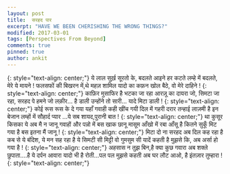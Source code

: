 ```yaml
---
layout: post
title:  सरहद पार			
excerpt: "HAVE WE BEEN CHERISHING THE WRONG THINGS?"
modified: 2017-03-01
tags: [Perspectives From Beyond]
comments: true
pinned: true
author: ankit
---
```

{: style="text-align: center;"}
ये लाल सुर्ख़ सूरतो के, बदलते आइने
हर कटते लम्हे में बदलते, मेरे ये मायने !
फलसफों की बिखरन में,थे महज़ शामिल
यादो का कफ़न खोल बैठे, वो मेरे दाहिने !
{: style="text-align: center;"}
काफ़िर मुसाफिर है भटका जा रहा
आरज़ू का दायरा जो, सिमटा जा रहा,
सरहद पे हमने जो लक़ीर... है डाली
उन्होंने तो सारी... यादे मिटा डाली !
{: style="text-align: center;"}
 कोई रूस रूस के दे गया यहाँ गवाही
कही खींच गयी दिल में गहरी दरार 
तन्हाई लाज़मी है इन बेजान लम्हों में
सौहार्द प्यार ...ये सब शायद,पुरानी बात !
{: style="text-align: center;"}
 था कुसूर किसका ये अब मै न जानू
गवाहों और पन्नो में बस खाक छानू
मासूम आँखो में रबा आँसू है कितने 
सुकूँ मिट गया है बस इतना मैं जानू !
{: style="text-align: center;"}
 मिटा दो ना सरहद अब दिल कह रहा है
कब से ये बंदिश, ये मन सह रहा है
ये सिमटी सी मिट्टी वो गुमसुम सी यादें
कहती है मुझसे कि, अब अर्सा हो गया है !
{: style="text-align: center;"}
 अहसास न तुझ बिन,है क्या कुछ गवारा
अब शक्ले छुपाता....है ये दर्पन आवारा
यादो भी है रोती...पल पल मुझसे कहती 
अब घर लौट आओ, है इंतज़ार तुम्हारा !
{: style="text-align: center;"}


